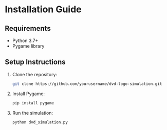 # Installation Guide

## Requirements
- Python 3.7+
- Pygame library

## Setup Instructions
1. Clone the repository:
   ```bash
   git clone https://github.com/yourusername/dvd-logo-simulation.git
   ```
2. Install Pygame:
   ```bash
   pip install pygame
   ```
3. Run the simulation:
   ```bash
   python dvd_simulation.py
   ```

